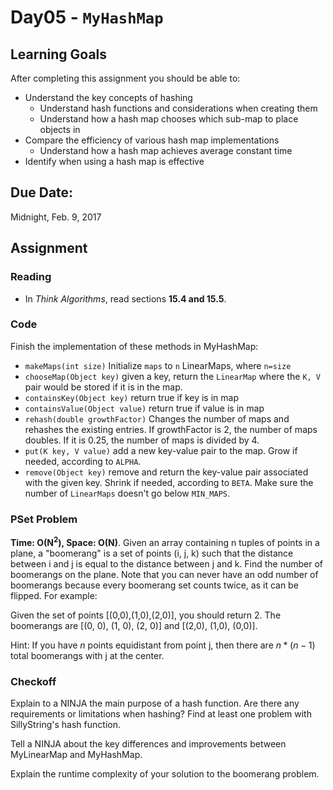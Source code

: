 # Day05 - `MyHashMap`

## Learning Goals

After completing this assignment you should be able to:
* Understand the key concepts of hashing
  * Understand hash functions and considerations when creating them
  * Understand how a hash map chooses which sub-map to place objects in
* Compare the efficiency of various hash map implementations
  * Understand how a hash map achieves average constant time
* Identify when using a hash map is effective

## Due Date:

Midnight, Feb. 9, 2017

## Assignment

### Reading

- In *Think Algorithms*, read sections **15.4 and 15.5**.

### Code

Finish the implementation of these methods in MyHashMap:
* `makeMaps(int size)` Initialize `maps` to `n` LinearMaps, where `n=size`
* `chooseMap(Object key)` given a key, return the `LinearMap` where the `K, V` pair would be stored if it is in the map.
* `containsKey(Object key)` return true if key is in map
* `containsValue(Object value)` return true if value is in map
* `rehash(double growthFactor)` Changes the number of maps and rehashes the existing entries. If growthFactor is 2, the number of maps doubles. If it is 0.25, the number of maps is divided by 4.
* `put(K key, V value)` add a new key-value pair to the map. Grow if needed, according to `ALPHA`.
* `remove(Object key)` remove and return the key-value pair associated with the given key. Shrink if needed, according to `BETA`. Make sure the number of `LinearMaps` doesn't go below `MIN_MAPS`. 

### PSet Problem
**Time: O(N$^2$), Space: O(N)**.  Given an array containing n tuples of points in a plane, a "boomerang" is a set of points (i, j, k) such that the distance between i and j is equal to the distance between j and k.  Find the number of boomerangs on the plane. Note that you can never have an odd number of boomerangs because every boomerang set counts twice, as it can be flipped. For example:

Given the set of points [(0,0),(1,0),(2,0)], you should return 2.  The boomerangs are [(0, 0), (1, 0), (2, 0)] and [(2,0), (1,0), (0,0)].

Hint: If you have $n$ points equidistant from point j, then there are $n*(n-1)$ total boomerangs with j at the center.

### Checkoff

Explain to a NINJA the main purpose of a hash function. Are there any requirements or limitations when hashing? Find at least one problem with SillyString's hash function.

Tell a NINJA about the key differences and improvements between MyLinearMap and MyHashMap.

Explain the runtime complexity of your solution to the boomerang problem.